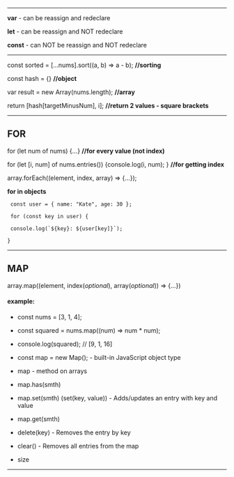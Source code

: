 -----
**var** - can be reassign and redeclare 

**let** - can be reassign and NOT redeclare 

**const** - can NOT be reassign and NOT redeclare
_____
const sorted = [...nums].sort((a, b) => a - b);  **//sorting**

const hash = {} **//object**

var result = new Array(nums.length);  **//array**

return [hash[targetMinusNum], i];  **//return 2 values - square brackets**
____
## FOR

for (let num of nums) {...} **//for every value (not index)**

for (let [i, num] of nums.entries()) {console.log(i, num); } **//for getting index**

array.forEach((element, index, array) => {...});

**for in objects**

``` const user = { name: "Kate", age: 30 };```
 
``` for (const key in user) {``` 

``` console.log(`${key}: ${user[key]}`);```

``` } ```
____
## MAP
array.map((element, index(*optional*), array(*optional*)) => {...})
#### example:
- const nums = [3, 1, 4];
- const squared = nums.map((num) => num * num);
- console.log(squared); // [9, 1, 16]

- const map = new Map(); - built-in JavaScript object type
- map - method on arrays
- map.has(smth)
- map.set(smth) (set(key, value)) - Adds/updates an entry with key and value
- map.get(smth)
- delete(key)	- Removes the entry by key 
- clear()	    - Removes all entries from the map 
- size
_____
